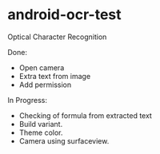 # android-ocr-test
Optical Character Recognition

Done:
- Open camera
- Extra text from image
- Add permission

In Progress:
- Checking of formula from extracted text
- Build variant.
- Theme color.
- Camera using surfaceview.
